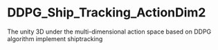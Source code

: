 # DDPG_Ship_Tracking_ActionDim2
The unity 3D under the multi-dimensional action space based on DDPG algorithm implement shiptracking
